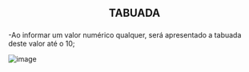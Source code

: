 <h2 align="center">TABUADA</h2>

###

<p align="left">-Ao informar um valor numérico qualquer, será apresentado a tabuada deste valor até o 10;</p>

![image](https://github.com/user-attachments/assets/d14063fe-605d-4f7c-a1a7-020f5df0a43b)


###
